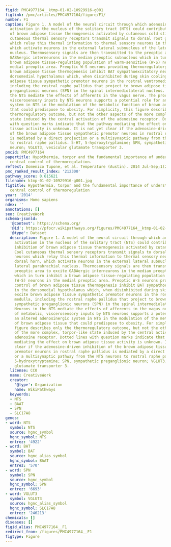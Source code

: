 ```yaml
---
figid: PMC4977164__ktmp-01-02-10929916-g001
figlink: /pmc/articles/PMC4977164/figure/F1/
number: F1
caption: Figure 1. A model of the neural circuit through which adenosine receptor
  activation in the nucleus of the solitary tract (NTS) could contribute to the inhibition
  of brown adipose tissue thermogenesis activated by cutaneous cold stimulation. Cool
  cutaneous thermal sensory receptors transmit signals to dorsal root ganglia neurons
  which relay this thermal information to thermal sensory neurons in the dorsal horn,
  which activate neurons in the external lateral subnucleus of the lateral parabrachial
  nucleus. Thermosensory signals are then transmitted to the preoptic area to excite
  GABAergic interneurons in the median preoptic subnucleus which in turn inhibit a
  brown adipose tissue-regulating population of warm-sensitive (W-S) neurons in the
  medial preoptic area. Preoptic W-S neurons providing thermoregulatory control of
  brown adipose tissue thermogenesis inhibit BAT sympathoexcitatory neurons in the
  dorsomedial hypothalamus which, when disinhibited during skin cooling, excite brown
  adipose tissue sympathetic premotor neurons in the rostral ventromedial medulla,
  including the rostral raphe pallidus that project to brown adipose tissue sympathetic
  preganglionic neurons (SPN) in the spinal intermediolateral nucleus. Neurons in
  the NTS mediate the effects of afferents in the vagus nerve. The processing of metabolic,
  viscerosensory inputs by NTS neurons supports a potential role for an altered adenosinergic
  system in NTS in the modulation of the metabolic function of brown adipose tissue
  that could predispose to obesity. For simplicity, this figure describes only the
  thermoregulatory outcome, but not the other aspects of the more complex, torpor-like
  state induced by the central activation of the adenosine receptor. Dotted lines
  with question marks indicate that the pathway mediating the effect on brown adipose
  tissue activity is unknown. It is not yet clear if the adenosine-driven inhibition
  of the brown adipose tissue sympathetic premotor neurons in rostral raphe pallidus
  is mediated by a direct projection or a multisynaptic pathway from the NTS neurons
  to rostral raphe pallidus. 5-HT, 5-hydroxytryptamine; SPN, sympathetic preganglionic
  neuron; VGLUT3, vesicular glutamate transporter 3.
pmcid: PMC4977164
papertitle: Hypothermia, torpor and the fundamental importance of understanding the
  central control of thermoregulation.
reftext: Domenico Tupone, et al. Temperature (Austin). 2014 Jul-Sep;1(2):89-91.
pmc_ranked_result_index: '212300'
pathway_score: 0.615621
filename: ktmp-01-02-10929916-g001.jpg
figtitle: Hypothermia, torpor and the fundamental importance of understanding the
  central control of thermoregulation
year: '2014'
organisms: Homo sapiens
ndex: ''
annotations: []
seo: CreativeWork
schema-jsonld:
  '@context': https://schema.org/
  '@id': https://pfocr.wikipathways.org/figures/PMC4977164__ktmp-01-02-10929916-g001.html
  '@type': Dataset
  description: Figure 1. A model of the neural circuit through which adenosine receptor
    activation in the nucleus of the solitary tract (NTS) could contribute to the
    inhibition of brown adipose tissue thermogenesis activated by cutaneous cold stimulation.
    Cool cutaneous thermal sensory receptors transmit signals to dorsal root ganglia
    neurons which relay this thermal information to thermal sensory neurons in the
    dorsal horn, which activate neurons in the external lateral subnucleus of the
    lateral parabrachial nucleus. Thermosensory signals are then transmitted to the
    preoptic area to excite GABAergic interneurons in the median preoptic subnucleus
    which in turn inhibit a brown adipose tissue-regulating population of warm-sensitive
    (W-S) neurons in the medial preoptic area. Preoptic W-S neurons providing thermoregulatory
    control of brown adipose tissue thermogenesis inhibit BAT sympathoexcitatory neurons
    in the dorsomedial hypothalamus which, when disinhibited during skin cooling,
    excite brown adipose tissue sympathetic premotor neurons in the rostral ventromedial
    medulla, including the rostral raphe pallidus that project to brown adipose tissue
    sympathetic preganglionic neurons (SPN) in the spinal intermediolateral nucleus.
    Neurons in the NTS mediate the effects of afferents in the vagus nerve. The processing
    of metabolic, viscerosensory inputs by NTS neurons supports a potential role for
    an altered adenosinergic system in NTS in the modulation of the metabolic function
    of brown adipose tissue that could predispose to obesity. For simplicity, this
    figure describes only the thermoregulatory outcome, but not the other aspects
    of the more complex, torpor-like state induced by the central activation of the
    adenosine receptor. Dotted lines with question marks indicate that the pathway
    mediating the effect on brown adipose tissue activity is unknown. It is not yet
    clear if the adenosine-driven inhibition of the brown adipose tissue sympathetic
    premotor neurons in rostral raphe pallidus is mediated by a direct projection
    or a multisynaptic pathway from the NTS neurons to rostral raphe pallidus. 5-HT,
    5-hydroxytryptamine; SPN, sympathetic preganglionic neuron; VGLUT3, vesicular
    glutamate transporter 3.
  license: CC0
  name: CreativeWork
  creator:
    '@type': Organization
    name: WikiPathways
  keywords:
  - NTS
  - BAAT
  - SPN
  - SLC17A8
genes:
- word: NTS
  symbol: NTS
  source: hgnc_symbol
  hgnc_symbol: NTS
  entrez: '4922'
- word: BAT
  symbol: BAT
  source: hgnc_alias_symbol
  hgnc_symbol: BAAT
  entrez: '570'
- word: SPN
  symbol: SPN
  source: hgnc_symbol
  hgnc_symbol: SPN
  entrez: '6693'
- word: VGLUT3
  symbol: VGLUT3
  source: hgnc_alias_symbol
  hgnc_symbol: SLC17A8
  entrez: '246213'
chemicals: []
diseases: []
figid_alias: PMC4977164__F1
redirect_from: /figures/PMC4977164__F1
figtype: Figure
---
```

